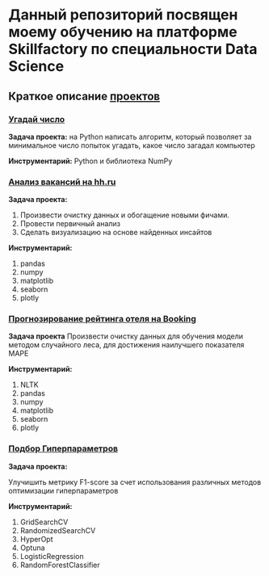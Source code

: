 # Данный репозиторий посвящен моему обучению на платформе Skillfactory по специальности Data Science

## Краткое описание [проектов](https://github.com/meDoLIF/sf_data_science/tree/main/Projects)

### [Угадай число](https://github.com/meDoLIF/sf_data_science/tree/main/Projects/PROJECT-0.%20Guess%20the%20number)

**Задача проекта:** на Python написать алгоритм, который позволяет за минимальное число попыток угадать, какое число загадал компьютер

**Инструментарий:** Python и библиотека NumPy

### [Анализ вакансий на hh.ru](https://github.com/meDoLIF/sf_data_science/tree/main/Projects/PROJECT-1.%20%D0%90%D0%BD%D0%B0%D0%BB%D0%B8%D0%B7%20%D0%B2%D0%B0%D0%BA%D0%B0%D0%BD%D1%81%D0%B8%D0%B9%20%D0%B8%D0%B7%20HeadHunter)

**Задача проекта:** 

1) Произвести очистку данных и обогащение новыми фичами. 
2) Провести первичный анализ
3) Сделать визуализацию на основе найденных инсайтов

**Инструментарий:** 

1) pandas
2) numpy
3) matplotlib
4) seaborn
5) plotly

### [Прогнозирование рейтинга отеля на Booking](https://github.com/meDoLIF/sf_data_science/tree/main/Projects/PROJECT-3.%20EDA%20%2B%20Feature%20Engineering)

**Задача проекта** Произвести очистку данных для обучения модели методом случайного леса, для достижения наилучшего показателя MAPE

**Инструментарий:** 

1) NLTK
2) pandas
3) numpy
4) matplotlib
5) seaborn
6) plotly

### [Подбор Гиперпараметров](https://github.com/meDoLIF/sf_data_science/tree/main/Projects/Project-4.1.%20%D0%9F%D0%BE%D0%B4%D0%B1%D0%BE%D1%80%20%D0%B3%D0%B8%D0%BF%D0%B5%D1%80%20%D0%BF%D0%B0%D1%80%D0%B0%D0%BC%D0%B5%D1%82%D1%80%D0%BE%D0%B2)

**Задача проекта:** 

Улучишить метрику F1-score за счет использования различных методов оптимизации гиперпараметров

**Инструментарий:** 

1) GridSearchCV
2) RandomizedSearchCV
3) HyperOpt
4) Optuna
5) LogisticRegression
6) RandomForestClassifier

